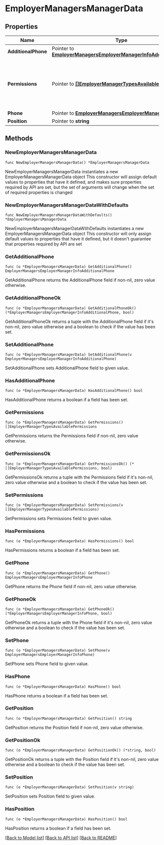 # EmployerManagersManagerData

## Properties

Name | Type | Description | Notes
------------ | ------------- | ------------- | -------------
**AdditionalPhone** | Pointer to [**EmployerManagersEmployerManagerInfoAdditionalPhone**](EmployerManagersEmployerManagerInfoAdditionalPhone.md) |  | [optional] 
**Permissions** | Pointer to [**[]EmployerManagerTypesAvailablePermissions**](EmployerManagerTypesAvailablePermissions.md) | Список прав, которые можно дать данному типу менеджера | [optional] 
**Phone** | Pointer to [**EmployerManagersEmployerManagerInfoPhone**](EmployerManagersEmployerManagerInfoPhone.md) |  | [optional] 
**Position** | Pointer to **string** |  | [optional] 

## Methods

### NewEmployerManagersManagerData

`func NewEmployerManagersManagerData() *EmployerManagersManagerData`

NewEmployerManagersManagerData instantiates a new EmployerManagersManagerData object
This constructor will assign default values to properties that have it defined,
and makes sure properties required by API are set, but the set of arguments
will change when the set of required properties is changed

### NewEmployerManagersManagerDataWithDefaults

`func NewEmployerManagersManagerDataWithDefaults() *EmployerManagersManagerData`

NewEmployerManagersManagerDataWithDefaults instantiates a new EmployerManagersManagerData object
This constructor will only assign default values to properties that have it defined,
but it doesn't guarantee that properties required by API are set

### GetAdditionalPhone

`func (o *EmployerManagersManagerData) GetAdditionalPhone() EmployerManagersEmployerManagerInfoAdditionalPhone`

GetAdditionalPhone returns the AdditionalPhone field if non-nil, zero value otherwise.

### GetAdditionalPhoneOk

`func (o *EmployerManagersManagerData) GetAdditionalPhoneOk() (*EmployerManagersEmployerManagerInfoAdditionalPhone, bool)`

GetAdditionalPhoneOk returns a tuple with the AdditionalPhone field if it's non-nil, zero value otherwise
and a boolean to check if the value has been set.

### SetAdditionalPhone

`func (o *EmployerManagersManagerData) SetAdditionalPhone(v EmployerManagersEmployerManagerInfoAdditionalPhone)`

SetAdditionalPhone sets AdditionalPhone field to given value.

### HasAdditionalPhone

`func (o *EmployerManagersManagerData) HasAdditionalPhone() bool`

HasAdditionalPhone returns a boolean if a field has been set.

### GetPermissions

`func (o *EmployerManagersManagerData) GetPermissions() []EmployerManagerTypesAvailablePermissions`

GetPermissions returns the Permissions field if non-nil, zero value otherwise.

### GetPermissionsOk

`func (o *EmployerManagersManagerData) GetPermissionsOk() (*[]EmployerManagerTypesAvailablePermissions, bool)`

GetPermissionsOk returns a tuple with the Permissions field if it's non-nil, zero value otherwise
and a boolean to check if the value has been set.

### SetPermissions

`func (o *EmployerManagersManagerData) SetPermissions(v []EmployerManagerTypesAvailablePermissions)`

SetPermissions sets Permissions field to given value.

### HasPermissions

`func (o *EmployerManagersManagerData) HasPermissions() bool`

HasPermissions returns a boolean if a field has been set.

### GetPhone

`func (o *EmployerManagersManagerData) GetPhone() EmployerManagersEmployerManagerInfoPhone`

GetPhone returns the Phone field if non-nil, zero value otherwise.

### GetPhoneOk

`func (o *EmployerManagersManagerData) GetPhoneOk() (*EmployerManagersEmployerManagerInfoPhone, bool)`

GetPhoneOk returns a tuple with the Phone field if it's non-nil, zero value otherwise
and a boolean to check if the value has been set.

### SetPhone

`func (o *EmployerManagersManagerData) SetPhone(v EmployerManagersEmployerManagerInfoPhone)`

SetPhone sets Phone field to given value.

### HasPhone

`func (o *EmployerManagersManagerData) HasPhone() bool`

HasPhone returns a boolean if a field has been set.

### GetPosition

`func (o *EmployerManagersManagerData) GetPosition() string`

GetPosition returns the Position field if non-nil, zero value otherwise.

### GetPositionOk

`func (o *EmployerManagersManagerData) GetPositionOk() (*string, bool)`

GetPositionOk returns a tuple with the Position field if it's non-nil, zero value otherwise
and a boolean to check if the value has been set.

### SetPosition

`func (o *EmployerManagersManagerData) SetPosition(v string)`

SetPosition sets Position field to given value.

### HasPosition

`func (o *EmployerManagersManagerData) HasPosition() bool`

HasPosition returns a boolean if a field has been set.


[[Back to Model list]](../README.md#documentation-for-models) [[Back to API list]](../README.md#documentation-for-api-endpoints) [[Back to README]](../README.md)


